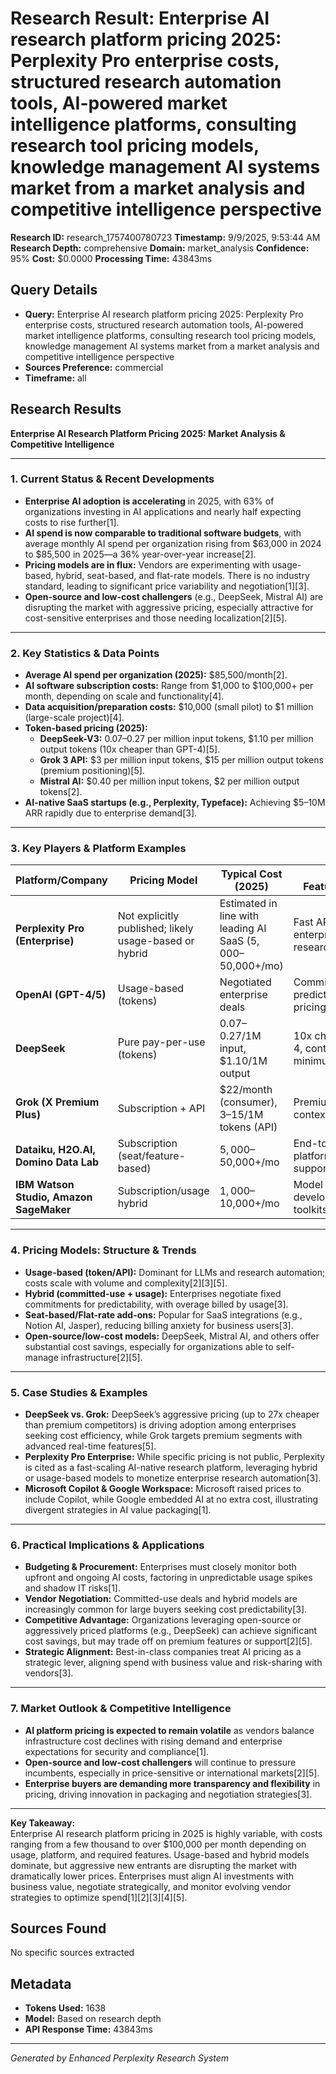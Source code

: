 # Research Result: Enterprise AI research platform pricing 2025: Perplexity Pro enterprise costs, structured research automation tools, AI-powered market intelligence platforms, consulting research tool pricing models, knowledge management AI systems market from a market analysis and competitive intelligence perspective

**Research ID:** research_1757400780723
**Timestamp:** 9/9/2025, 9:53:44 AM
**Research Depth:** comprehensive
**Domain:** market_analysis
**Confidence:** 95%
**Cost:** $0.0000
**Processing Time:** 43843ms

## Query Details
- **Query:** Enterprise AI research platform pricing 2025: Perplexity Pro enterprise costs, structured research automation tools, AI-powered market intelligence platforms, consulting research tool pricing models, knowledge management AI systems market from a market analysis and competitive intelligence perspective
- **Sources Preference:** commercial
- **Timeframe:** all

## Research Results

**Enterprise AI Research Platform Pricing 2025: Market Analysis & Competitive Intelligence**

---

### 1. **Current Status & Recent Developments**

- **Enterprise AI adoption is accelerating** in 2025, with 63% of organizations investing in AI applications and nearly half expecting costs to rise further[1].
- **AI spend is now comparable to traditional software budgets**, with average monthly AI spend per organization rising from $63,000 in 2024 to $85,500 in 2025—a 36% year-over-year increase[2].
- **Pricing models are in flux:** Vendors are experimenting with usage-based, hybrid, seat-based, and flat-rate models. There is no industry standard, leading to significant price variability and negotiation[1][3].
- **Open-source and low-cost challengers** (e.g., DeepSeek, Mistral AI) are disrupting the market with aggressive pricing, especially attractive for cost-sensitive enterprises and those needing localization[2][5].

---

### 2. **Key Statistics & Data Points**

- **Average AI spend per organization (2025):** $85,500/month[2].
- **AI software subscription costs:** Range from $1,000 to $100,000+ per month, depending on scale and functionality[4].
- **Data acquisition/preparation costs:** $10,000 (small pilot) to $1 million (large-scale project)[4].
- **Token-based pricing (2025):**
  - **DeepSeek-V3:** $0.07–$0.27 per million input tokens, $1.10 per million output tokens (10x cheaper than GPT-4)[5].
  - **Grok 3 API:** $3 per million input tokens, $15 per million output tokens (premium positioning)[5].
  - **Mistral AI:** $0.40 per million input tokens, $2 per million output tokens[2].
- **AI-native SaaS startups (e.g., Perplexity, Typeface):** Achieving $5–10M ARR rapidly due to enterprise demand[3].

---

### 3. **Key Players & Platform Examples**

| Platform/Company        | Pricing Model                | Typical Cost (2025)         | Notable Features/Positioning                       |
|-------------------------|-----------------------------|-----------------------------|----------------------------------------------------|
| **Perplexity Pro (Enterprise)** | Not explicitly published; likely usage-based or hybrid | Estimated in line with leading AI SaaS ($5,000–$50,000+/mo) | Fast ARR growth, enterprise focus, research automation[3] |
| **OpenAI (GPT-4/5)**    | Usage-based (tokens)        | Negotiated enterprise deals | Committed-use for predictability, premium pricing[3] |
| **DeepSeek**            | Pure pay-per-use (tokens)   | $0.07–$0.27/1M input, $1.10/1M output | 10x cheaper than GPT-4, context caching, no minimums[5] |
| **Grok (X Premium Plus)** | Subscription + API         | $22/month (consumer), $3–$15/1M tokens (API) | Premium, real-time, large context window[5]         |
| **Dataiku, H2O.AI, Domino Data Lab** | Subscription (seat/feature-based) | $5,000–$50,000+/mo           | End-to-end ML/AI platforms, enterprise support[4]   |
| **IBM Watson Studio, Amazon SageMaker** | Subscription/usage hybrid        | $1,000–$10,000+/mo            | Model development/deployment toolkits[4]            |

---

### 4. **Pricing Models: Structure & Trends**

- **Usage-based (token/API):** Dominant for LLMs and research automation; costs scale with volume and complexity[2][3][5].
- **Hybrid (committed-use + usage):** Enterprises negotiate fixed commitments for predictability, with overage billed by usage[3].
- **Seat-based/Flat-rate add-ons:** Popular for SaaS integrations (e.g., Notion AI, Jasper), reducing billing anxiety for business users[3].
- **Open-source/low-cost models:** DeepSeek, Mistral AI, and others offer substantial cost savings, especially for organizations able to self-manage infrastructure[2][5].

---

### 5. **Case Studies & Examples**

- **DeepSeek vs. Grok:** DeepSeek’s aggressive pricing (up to 27x cheaper than premium competitors) is driving adoption among enterprises seeking cost efficiency, while Grok targets premium segments with advanced real-time features[5].
- **Perplexity Pro Enterprise:** While specific pricing is not public, Perplexity is cited as a fast-scaling AI-native research platform, leveraging hybrid or usage-based models to monetize enterprise research automation[3].
- **Microsoft Copilot & Google Workspace:** Microsoft raised prices to include Copilot, while Google embedded AI at no extra cost, illustrating divergent strategies in AI value packaging[1].

---

### 6. **Practical Implications & Applications**

- **Budgeting & Procurement:** Enterprises must closely monitor both upfront and ongoing AI costs, factoring in unpredictable usage spikes and shadow IT risks[1].
- **Vendor Negotiation:** Committed-use deals and hybrid models are increasingly common for large buyers seeking cost predictability[3].
- **Competitive Advantage:** Organizations leveraging open-source or aggressively priced platforms (e.g., DeepSeek) can achieve significant cost savings, but may trade off on premium features or support[2][5].
- **Strategic Alignment:** Best-in-class companies treat AI pricing as a strategic lever, aligning spend with business value and risk-sharing with vendors[3].

---

### 7. **Market Outlook & Competitive Intelligence**

- **AI platform pricing is expected to remain volatile** as vendors balance infrastructure cost declines with rising demand and enterprise expectations for security and compliance[1].
- **Open-source and low-cost challengers** will continue to pressure incumbents, especially in price-sensitive or international markets[2][5].
- **Enterprise buyers are demanding more transparency and flexibility** in pricing, driving innovation in packaging and negotiation strategies[3].

---

**Key Takeaway:**  
Enterprise AI research platform pricing in 2025 is highly variable, with costs ranging from a few thousand to over $100,000 per month depending on usage, platform, and required features. Usage-based and hybrid models dominate, but aggressive new entrants are disrupting the market with dramatically lower prices. Enterprises must align AI investments with business value, negotiate strategically, and monitor evolving vendor strategies to optimize spend[1][2][3][4][5].

## Sources Found
No specific sources extracted

## Metadata
- **Tokens Used:** 1638
- **Model:** Based on research depth
- **API Response Time:** 43843ms

---
*Generated by Enhanced Perplexity Research System*

